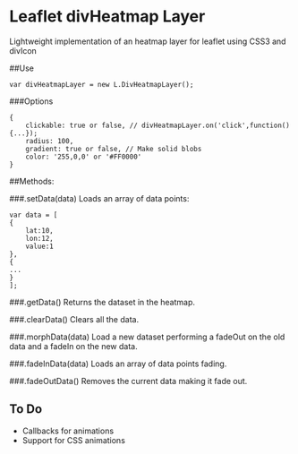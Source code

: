 # Leaflet divHeatmap Layer

Lightweight implementation of an heatmap layer for leaflet using CSS3 and divIcon

##Use

```
var divHeatmapLayer = new L.DivHeatmapLayer();
```

###Options

```
{
    clickable: true or false, // divHeatmapLayer.on('click',function() {...});
    radius: 100,
    gradient: true or false, // Make solid blobs
    color: '255,0,0' or '#FF0000'
}
```

##Methods:

###.setData(data)
Loads an array of data points:

```
var data = [
{
    lat:10,
    lon:12,
    value:1
},
{
...
}
];
```

###.getData()
Returns the dataset in the heatmap.

###.clearData()
Clears all the data.

###.morphData(data)
Load a new dataset performing a fadeOut on the old data and a fadeIn on the new data.

###.fadeInData(data)
Loads an array of data points fading.

###.fadeOutData()
Removes the current data making it fade out.


## To Do

- Callbacks for animations
- Support for CSS animations

